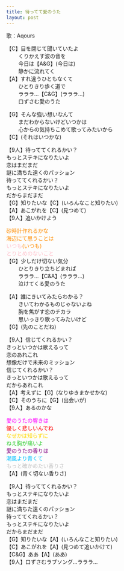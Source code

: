 ```yaml
---
title: 待ってて愛のうた
layout: post
---
```

歌：Aqours

<p>【C】目を閉じて聞いていたよ<br />
　　   くりかえす波の音を<br />
　　   今日は【A&G】(今日は)<br />
　　   静かに流れてく<br />
【A】すれ違うひともなくて<br />
　　   ひとりきり歩く道で<br />
　　   ラララ…【C&G】(ラララ…)<br />
　　   口ずさむ愛のうた</p>

<p>【G】そんな強い想いなんて<br />
　　   まだわからないけどいつかは<br />
　　   心からの気持ちこめて歌ってみたいから<br />
【C】(それはいつかな)</p>

<p>【9人】待っててくれるかい？<br />
もっとステキになりたいよ<br />
恋はまだまだ<br />
謎に満ちた遠くのパッション<br />
待っててくれるかい？<br />
もっとステキになりたいよ<br />
だからまだまだ<br />
【G】知りたいな【C】(いろんなこと知りたい)<br />
【A】あこがれを【C】(見つめて)<br />
【9人】追いかけよう</p>

<p><font color="darkorange">砂時計作れるかな<br />
海辺にて思うことは</font><br />
<font color="pink">いつも</font><font color="darkorange">(いつも)</font><br />
<font color="pink">とりとめのないこと</font><br />
【G】少しだけ切ない気分<br />
　　   ひとりきり立ちどまれば<br />
　　   ラララ…【C&A】(ラララ…)<br />
　　   泣けてくる愛のうた</p>

<p>【A】誰にきいてみたらわかる？<br />
　　   きいてわかるものじゃないよね<br />
　　   胸を焦がす恋のチカラ<br />
　　   思いっきり歌ってみたいけど<br />
【G】(先のことだね)</p>

<p>【9人】信じてくれるかい？<br />
きっといつかは歌えるって<br />
恋のあれこれ<br />
想像だけで未来のミッション<br />
信じてくれるかい？<br />
きっといつかは歌えるって<br />
だからあれこれ<br />
【A】考えずに【G】(なりゆきまかせかな)<br />
【C】そのうちに【G】(出会いが)<br />
【9人】あるのかな</p>

<p><font color="magenta">愛のうたの響きは</font><br />
<font color="red">優しく悲しいんでね</font><br />
<font color="gold">なぜかは知らずに</font><br />
<font color="limegreen">ねえ胸が痛いよ</font><br />
<font color="purple">愛のうたの香りは</font><br />
<font color="deepskyblue">潮風より青くて</font><br />
<font color="silver">もっと確かめたい香りさ</font><br />
【A】(青く切ない香りさ)</p>

<p>【9人】待っててくれるかい？<br />
もっとステキになりたいよ<br />
恋はまだまだ<br />
謎に満ちた遠くのパッション<br />
待っててくれるかい？<br />
もっとステキになりたいよ<br />
だからまだまだ<br />
【G】知りたいな【A】(いろんなこと知りたい)<br />
【C】あこがれを【A】(見つめて追いかけて)<br />
【C&G】ああ【A】(ああ)<br />
【9人】口ずさむラブソング…ラララ…</p>